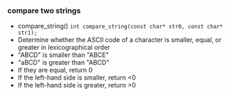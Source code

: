 ### compare two strings
- compare_string()
`int compare_string(const char* str0, const char* str1);`
- Determine whether the ASCII code of a character is smaller, equal, or greater in lexicographical order
- "ABCD" is smaller than "ABCE"
- "aBCD" is greater than "ABCD"
- If they are equal, return 0
- If the left-hand side is smaller, return <0
- If the left-hand side is greater, return >0